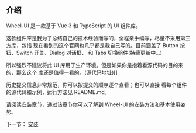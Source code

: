 ## 介绍

Wheel-UI 是一款基于 Vue 3 和 TypeScript 的 UI 组件库。

这款组件库是我为了总结自己的技术经验而写的，全程亲手编写，尽量不采用第三方库，包括
现在看到的这个官网也几乎都是我自己写的。目前涵盖了 Button 按钮、Switch 开关、Dialog 对话框、
和 Tabs 切换组件(持续更新中...)

所以强烈不建议将此 UI 库用于生产环境。但是如果你是抱着看源代码的目的来的，那么这个
库还是值得一看的。(源代码地址)[]

历史提交信息非常规范，你可以按提交的顺序逐个查看；也可以直接
看每个组件的源代码和示例，运行方法见 README.md。

请阅读[安装](#/doc/install)章节，通过该章节你可以了解到 Wheel-UI 的安装方法和基本使用姿势。

下一节： [安装](#/doc/install)
